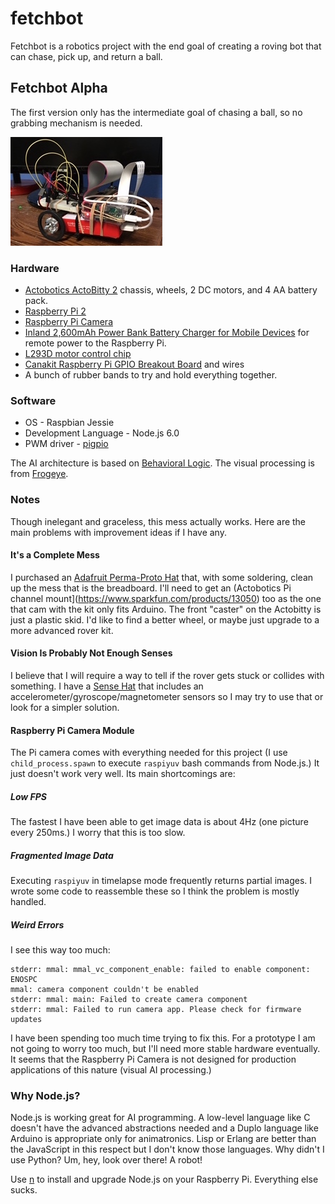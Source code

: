 # fetchbot

Fetchbot is a robotics project with the end goal of creating a roving bot that can chase, pick up, and return a ball.

## Fetchbot Alpha

The first version only has the intermediate goal of chasing a ball, so no grabbing mechanism is needed.

![Fetchbot Alpha](fetchbotalpha.jpeg)

### Hardware

* [Actobotics ActoBitty 2](https://www.sparkfun.com/products/13047) chassis, wheels, 2 DC motors, and 4 AA battery pack.
* [Raspberry Pi 2](https://www.raspberrypi.org/products/raspberry-pi-2-model-b/)
* [Raspberry Pi Camera](https://www.raspberrypi.org/products/camera-module/)
* [Inland 2,600mAh Power Bank Battery Charger for Mobile Devices](http://www.microcenter.com/product/447265/2,600mAh_Power_Bank_Battery_Charger_for_Mobile_Devices) for remote power to the Raspberry Pi.
* [L293D motor control chip](https://www.adafruit.com/product/807)
* [Canakit Raspberry Pi GPIO Breakout Board](https://www.canakit.com/raspberry-pi-cobbler-gpio-breakout.html) and wires
* A bunch of rubber bands to try and hold everything together.

### Software

* OS - Raspbian Jessie
* Development Language - Node.js 6.0
* PWM driver - [pigpio](https://www.npmjs.com/package/pigpio)

The AI architecture is based on [Behavioral Logic](http://behaviorallogic.com/api/spec). The visual processing is from [Frogeye](https://github.com/chrisbroski/frogeye).

### Notes

Though inelegant and graceless, this mess actually works. Here are the main problems with improvement ideas if I have any.

#### It's a Complete Mess

I purchased an [Adafruit Perma-Proto Hat](https://www.adafruit.com/products/2310) that, with some soldering, clean up the mess that is the breadboard. I'll need to get an (Actobotics Pi channel mount](https://www.sparkfun.com/products/13050) too as the one that cam with the kit only fits Arduino. The front "caster" on the Actobitty is just a plastic skid. I'd like to find a better wheel, or maybe just upgrade to a more advanced rover kit.

#### Vision Is Probably Not Enough Senses

I believe that I will require a way to tell if the rover gets stuck or collides with something. I have a [Sense Hat](https://www.raspberrypi.org/products/sense-hat/) that includes an accelerometer/gyroscope/magnetometer sensors so I may try to use that or look for a simpler solution.

#### Raspberry Pi Camera Module

The Pi camera comes with everything needed for this project (I use `child_process.spawn` to execute `raspiyuv` bash commands from Node.js.) It just doesn't work very well. Its main shortcomings are:

##### Low FPS

The fastest I have been able to get image data is about 4Hz (one picture every 250ms.) I worry that this is too slow.

##### Fragmented Image Data

Executing `raspiyuv` in timelapse mode frequently returns partial images. I wrote some code to reassemble these so I think the problem is mostly handled.

##### Weird Errors

I see this way too much:

    stderr: mmal: mmal_vc_component_enable: failed to enable component: ENOSPC
    mmal: camera component couldn't be enabled
    stderr: mmal: main: Failed to create camera component
    stderr: mmal: Failed to run camera app. Please check for firmware updates

I have been spending too much time trying to fix this. For a prototype I am not going to worry too much, but I'll need more stable hardware eventually. It seems that the Raspberry Pi Camera is not designed for production applications of this nature (visual AI processing.)

### Why Node.js?

Node.js is working great for AI programming. A low-level language like C doesn't have the advanced abstractions needed and a Duplo language like Arduino is appropriate only for animatronics. Lisp or Erlang are better than the JavaScript in this respect but I don't know those languages. Why didn't I use Python? Um, hey, look over there! A robot!

Use [n](https://github.com/tj/n) to install and upgrade Node.js on your Raspberry Pi. Everything else sucks.
